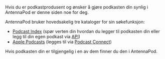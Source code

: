 Hvis du er podkastprodusent og ønsker å gjøre podkasten din synlig i AntennaPod er denne siden noe for deg.

AntennaPod bruker hovedsakelig tre kataloger for sin søkefunksjon:

* [Podcast Index](https://podcastindex.org/) (spør verten din hvordan du legger til podkasten din eller legg til din egen podkast via [API](https://podcastindex-org.github.io/docs-api/#get-/add/byfeedurl))
* [Apple Podcasts](https://podcasts.apple.com) (legges til via [Podcast Connect](https://podcastsconnect.apple.com/))

Hvis podkasten din er tilgjengelig i en av dem finner du den i AntennaPod.
